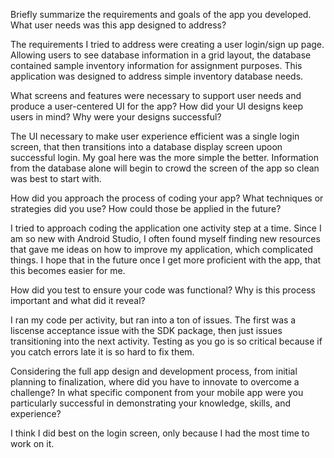 Briefly summarize the requirements and goals of the app you developed. What user needs was this app designed to address?

The requirements I tried to address were creating a user login/sign up page. Allowing users to see database information in a grid layout, the database contained sample inventory information for assignment purposes. This application was designed to address simple inventory database needs.

What screens and features were necessary to support user needs and produce a user-centered UI for the app? How did your UI designs keep users in mind? Why were your designs successful?

The UI necessary to make user experience efficient was a single login screen, that then transitions into a database display screen upoon successful login. My goal here was the more simple the better. Information from the database alone will begin to crowd the screen of the app so clean was best to start with.

How did you approach the process of coding your app? What techniques or strategies did you use? How could those be applied in the future?

I tried to approach coding the application one activity step at a time. Since I am so new with Android Studio, I often found myself finding new resources that gave me ideas on how to improve my application, which complicated things. I hope that in the future once I get more proficient with the app, that this becomes easier for me.

How did you test to ensure your code was functional? Why is this process important and what did it reveal?

I ran my code per activity, but ran into a ton of issues. The first was a liscense acceptance issue with the SDK package, then just issues transitioning into the next activity. Testing as you go is so critical because if you catch errors late it is so hard to fix them.

Considering the full app design and development process, from initial planning to finalization, where did you have to innovate to overcome a challenge?
In what specific component from your mobile app were you particularly successful in demonstrating your knowledge, skills, and experience?

I think I did best on the login screen, only because I had the most time to work on it.
